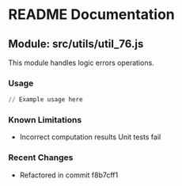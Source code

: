 # README Documentation

## Module: src/utils/util_76.js

This module handles logic errors operations.

### Usage

```python
// Example usage here
```

### Known Limitations

- Incorrect computation results Unit tests fail

### Recent Changes

- Refactored in commit f8b7cff1
